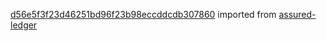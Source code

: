 [d56e5f3f23d46251bd96f23b98eccddcdb307860](https://github.com/insolar/assured-ledger/commit/d56e5f3f23d46251bd96f23b98eccddcdb307860) imported from [assured-ledger](https://github.com/insolar/assured-ledger)
